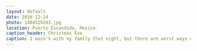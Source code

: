 ```yaml
---
layout: default
date: 2016-12-24
photo: 1484529203.jpg
location: Puerto Escondido, Mexico
caption_header: Christmas Eve
caption: I wasn't with my family that night, but there are worst ways of spending Christmas haha!
---
```

